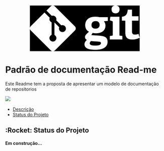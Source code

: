 <!-- ![logo](./mg/logo.png) -->
<p align ="center">
<img src= "./mg/logo.png">
</p>

# Padrão de documentação Read-me
<p id="descricao">Este Readme tem a proposta de apresentar um modelo de documentação de repositorios </p>

<img src="https://img.shields.io/badge/ChatGPT-74aa9c?style=for-the-badge&logo=openai&logoColor=white" />

<ul>
    <li>
        <a href="#descricao">Descrição </a>
    </li>
    <li>
        <a href="#statusprojeto">Status do Projeto </a>
    </li>
</ul>

## :Rocket: Status do Projeto
<H4
Id="statusprojeto"
align="left">
    Em construção...
    </H4>


